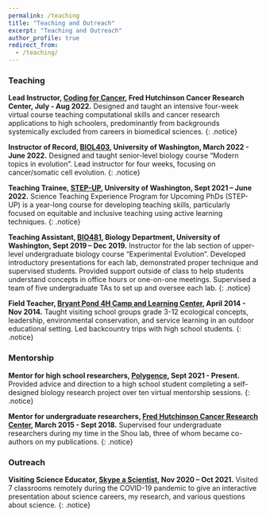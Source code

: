 ```yaml
---
permalink: /teaching
title: "Teaching and Outreach"
excerpt: "Teaching and Outreach"
author_profile: true
redirect_from:
  - /teaching/
---
```


### Teaching

**Lead Instructor, [Coding for Cancer](https://www.fredhutch.org/en/about/education-outreach/coding-for-cancer.html), Fred Hutchinson Cancer Research Center, July - Aug 2022.**
Designed and taught an intensive four-week virtual course teaching computational skills and cancer research applications to high schoolers, predominantly from backgrounds systemically excluded from careers in biomedical sciences.
{: .notice}

**Instructor of Record, [BIOL403](https://myplan.uw.edu/course/#/courses/BIOL403), University of Washington, March 2022 - June 2022.**
Designed and taught senior-level biology course “Modern topics in evolution”. Lead instructor for four weeks, focusing on cancer/somatic cell evolution.
{: .notice}

**Teaching Trainee, [STEP-UP](https://depts.washington.edu/stepuw/home/step-up/), University of Washington, Sept 2021 – June 2022.** 
Science Teaching Experience Program for Upcoming PhDs (STEP-UP) is a year-long course for developing teaching skills, particularly focused on equitable and inclusive teaching using active learning techniques.
{: .notice}

**Teaching Assistant, [BIO481](http://kerrlab.org/Bio481/HomePage), Biology Department, University of Washington, Sept 2019 – Dec 2019.**
Instructor for the lab section of upper-level undergraduate biology course “Experimental Evolution”. Developed introductory presentations for each lab, demonstrated proper technique and supervised students. Provided support outside of class to help students understand concepts in office hours or one-on-one meetings. Supervised a team of five undergraduate TAs to set up and oversee each lab.
{: .notice}

**Field Teacher, [Bryant Pond 4H Camp and Learning Center](https://extension.umaine.edu/bryantpond/lakeside-classroom/), April 2014 - Nov 2014.**
Taught visiting school groups grade 3-12 ecological concepts, leadership, environmental conservation, and service learning in an outdoor educational setting. Led backcountry trips with high school students.
{: .notice}

### Mentorship

**Mentor for high school researchers, [Polygence](https://www.polygence.org/), Sept 2021 - Present.**
Provided advice and direction to a high school student completing a self-designed biology research project over ten virtual mentorship sessions.
{: .notice}

**Mentor for undergraduate researchers, [Fred Hutchinson Cancer Research Center](https://www.fredhutch.org/en.html), March 2015 - Sept 2018.**
Supervised four undergraduate researchers during my time in the Shou lab, three of whom became co-authors on my publications.
{: .notice}

### Outreach

**Visiting Science Educator, [Skype a Scientist](https://www.skypeascientist.com/), Nov 2020 – Oct 2021.**
Visited 7 classrooms remotely during the COVID-19 pandemic to give an interactive presentation about science careers, my research, and various questions about science. 
{: .notice}
